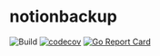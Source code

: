 # notionbackup

![Build](https://github.com/sawantshivaji1997/notionbackup/actions/workflows/build.yml/badge.svg)
[![codecov](https://codecov.io/gh/sawantshivaji1997/notionbackup/branch/main/graph/badge.svg?token=MWTC6SQ08P)](https://codecov.io/gh/sawantshivaji1997/notionbackup)
[![Go Report Card](https://goreportcard.com/badge/github.com/sawantshivaji1997/notionbackup)](https://goreportcard.com/report/github.com/sawantshivaji1997/notionbackup)
